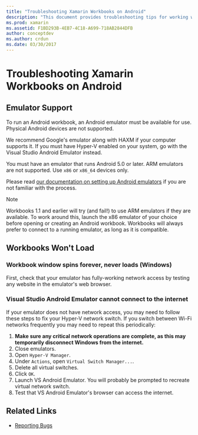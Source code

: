 ```yaml
---
title: "Troubleshooting Xamarin Workbooks on Android"
description: "This document provides troubleshooting tips for working with Xamarin Workbooks on Android. It discusses emulator support, workbooks that won't load, and other topics."
ms.prod: xamarin
ms.assetid: F1BD293B-4EB7-4C18-A699-718AB2844DFB
author: conceptdev
ms.author: crdun
ms.date: 03/30/2017
---
```


# Troubleshooting Xamarin Workbooks on Android

## Emulator Support

To run an Android workbook, an Android emulator must be available for
use. Physical Android devices are not supported.

We recommend Google's emulator along with HAXM if your computer supports it.
If you must have Hyper-V enabled on your system, go with the Visual Studio
Android Emulator instead.

You must have an emulator that runs Android 5.0 or later. ARM emulators are
not supported. Use `x86` or `x86_64` devices only.

Please read [our documentation on setting up Android emulators][android-emu]
if you are not familiar with the process.

> [!NOTE]
> Workbooks 1.1 and earlier will try (and fail!) to use ARM emulators
> if they are available. To work around this, launch the x86 emulator of your
> choice before opening or creating an Android workbook. Workbooks will always
> prefer to connect to a running emulator, as long as it is compatible.

## Workbooks Won't Load

### Workbook window spins forever, never loads (Windows)

First, check that your emulator has fully-working network access by testing any
website in the emulator's web browser.

### Visual Studio Android Emulator cannot connect to the internet

If your emulator does not have network access, you may need to follow these
steps to fix your Hyper-V network switch. If you switch between Wi-Fi networks
frequently you may need to repeat this periodically:

1. **Make sure any critical network operations are complete, as this may
   temporarily disconnect Windows from the internet.**
1. Close emulators.
1. Open `Hyper-V Manager`.
1. Under `Actions`, open `Virtual Switch Manager...`.
1. Delete all virtual switches.
1. Click `OK`.
1. Launch VS Android Emulator. You will probably be prompted to recreate
   virtual network switch.
1. Test that VS Android Emulator's browser can access the internet.

[android-emu]: ~/android/deploy-test/debugging/debug-on-emulator.md

## Related Links

- [Reporting Bugs](~/tools/workbooks/install.md#reporting-bugs)
